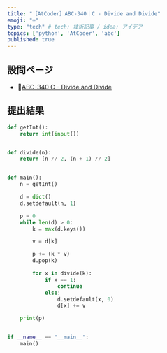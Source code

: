 ```yaml
---
title: "［AtCoder］ABC-340｜C - Divide and Divide"
emoji: "⌨️"
type: "tech" # tech: 技術記事 / idea: アイデア
topics: ['python', 'AtCoder', 'abc']
published: true
---
```


## 設問ページ

- 🔗[ABC-340 C - Divide and Divide](https://atcoder.jp/contests/abc340/tasks/abc340_c)

## 提出結果

```python
def getInt():
    return int(input())


def divide(n):
    return [n // 2, (n + 1) // 2]


def main():
    n = getInt()

    d = dict()
    d.setdefault(n, 1)

    p = 0
    while len(d) > 0:
        k = max(d.keys())

        v = d[k]

        p += (k * v)
        d.pop(k)

        for x in divide(k):
            if x == 1:
                continue
            else:
                d.setdefault(x, 0)
                d[x] += v

    print(p)


if __name__ == "__main__":
    main()
```
